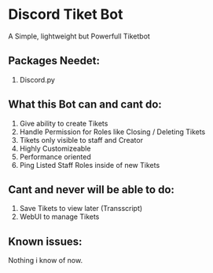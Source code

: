 # Discord Tiket Bot
A Simple, lightweight but Powerfull Tiketbot

## Packages Needet:
1. Discord.py

## What this Bot can and cant do:
1. Give ability to create Tikets
2. Handle Permission for Roles like Closing / Deleting Tikets
3. Tikets only visible to staff and Creator
4. Highly Customizeable
5. Performance oriented
6. Ping Listed Staff Roles inside of new Tikets

## Cant and never will be able to do:
1. Save Tikets to view later (Transscript)
2. WebUI to manage Tikets

## Known issues:
Nothing i know of now.
